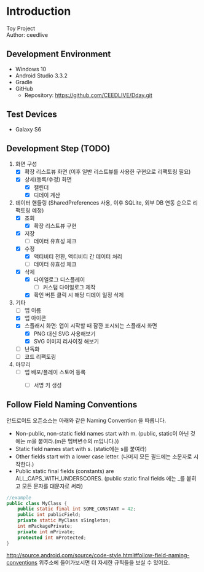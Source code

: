 # Introduction

Toy Project  
Author: ceedlive

## Development Environment
+ Windows 10
+ Android Studio 3.3.2
+ Gradle
+ GitHub
    + Repository: https://github.com/CEEDLIVE/Dday.git

## Test Devices
+ Galaxy S6

## Development Step (TODO)
1. 화면 구성  
    - [x] 확장 리스트뷰 화면 (이후 일반 리스트뷰를 사용한 구현으로 리팩토링 필요)  
    - [X] 상세(등록/수정) 화면  
        - [X] 캘린더  
        - [X] 디데이 계산  

2. 데이터 핸들링 (SharedPreferences 사용, 이후 SQLite, 외부 DB 연동 순으로 리팩토링 예정)  
    - [X] 조회  
        - [x] 확장 리스트뷰 구현  
    - [X] 저장  
        - [ ] 데이터 유효성 체크  
    - [X] 수정  
        - [x] 액티비티 전환, 액티비티 간 데이터 처리  
        - [ ] 데이터 유효성 체크  
    - [X] 삭제  
        - [X] 다이얼로그 디스플레이  
            - [ ] 커스텀 다이얼로그 제작  
        - [X] 확인 버튼 클릭 시 해당 디데이 일정 삭제  

3. 기타
    - [ ] 앱 이름
    - [X] 앱 아이콘
    - [X] 스플래시 화면: 앱이 시작할 때 잠깐 표시되는 스플래시 화면
        - [X] PNG 대신 SVG 사용해보기
        - [X] SVG 이미지 리사이징 해보기
    - [ ] 난독화
    - [ ] 코드 리팩토링

4. 마무리
    - [ ] 앱 배포/플레이 스토어 등록
        - [ ] 서명 키 생성


## Follow Field Naming Conventions

안드로이드 오픈소스는 아래와 같은 Naming Convention 을 따릅니다.

+ Non-public, non-static field names start with m. (public, static이 아닌 것에는 m을 붙여라.(m은 멤버변수의 m입니다.))
+ Static field names start with s. (static에는 s를 붙여라)
+ Other fields start with a lower case letter. (나머지 모든 필드에는 소문자로 시작한다.)
+ Public static final fields (constants) are ALL_CAPS_WITH_UNDERSCORES. (public static final fields 에는 _를 붙히고 모든 문자를 대문자로 써라)

```java
//example
public class MyClass {
    public static final int SOME_CONSTANT = 42;
    public int publicField;
    private static MyClass sSingleton;
    int mPackagePrivate;
    private int mPrivate;
    protected int mProtected;
}
```

http://source.android.com/source/code-style.html#follow-field-naming-conventions 위주소에 들어가보시면 더 자세한 규칙들을 보실 수 있어요.